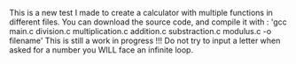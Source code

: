 This is a new test I made to create a calculator
with multiple functions in different files.
You can download the source code, and compile
it with :
'gcc main.c division.c multiplication.c addition.c substraction.c modulus.c -o filename'
This is still a work in progress !!!
Do not try to input a letter when asked for a number
you WILL face an infinite loop.
